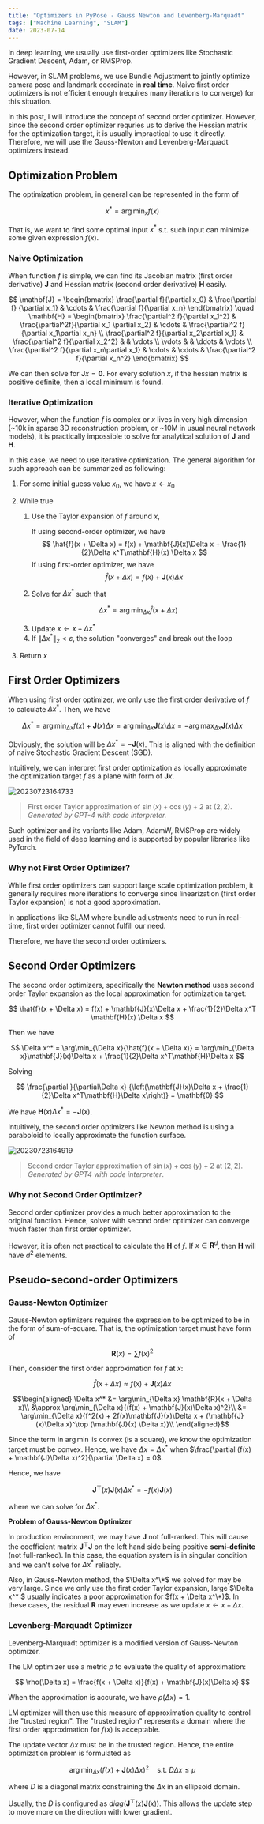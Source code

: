 ```yaml
---
title: "Optimizers in PyPose - Gauss Newton and Levenberg-Marquadt"
tags: ["Machine Learning", "SLAM"]
date: 2023-07-14
---
```


In deep learning, we usually use first-order optimizers like Stochastic Gradient Descent, Adam, or RMSProp.

However, in SLAM problems, we use Bundle Adjustment to jointly optimize camera pose and landmark coordinate in **real time**. Naive first order optimizers is not efficient enough (requires many iterations to converge) for this situation.

In this post, I will introduce the concept of second order optimizer. However, since the second order optimizer requries us to derive the Hessian matrix for the optimization target, it is usually impractical to use it directly. Therefore, we will use the Gauss-Newton and Levenberg-Marquadt optimizers instead.

<!--more-->

## Optimization Problem

The optimization problem, in general can be represented in the form of 

$$
x^* = \arg\min_{x}f(x)
$$

That is, we want to find some optimal input $x^*$ s.t. such input can minimize some given expression $f(x)$.

### Naive Optimization

When function $f$ is simple, we can find its Jacobian matrix (first order derivative) $\mathbf{J}$ and Hessian matrix (second order derivative) $\mathbf{H}$ easily.

$$
\mathbf{J} = \begin{bmatrix}
    \frac{\partial f}{\partial x_0} & \frac{\partial f} {\partial x_1} & \cdots & \frac{\partial f}{\partial x_n}
\end{bmatrix}
\quad
\mathbf{H} = \begin{bmatrix}
    \frac{\partial^2 f}{\partial x_1^2} & \frac{\partial^2f}{\partial x_1 \partial x_2} & \cdots & \frac{\partial^2 f}{\partial x_1\partial x_n} \\
    \frac{\partial^2 f}{\partial x_2\partial x_1} & \frac{\partial^2 f}{\partial x_2^2} & & \vdots \\
    \vdots & & \ddots & \vdots \\
    \frac{\partial^2 f}{\partial x_n\partial x_1} & \cdots & \cdots & \frac{\partial^2 f}{\partial x_n^2}
\end{bmatrix}
$$

We can then solve for $\mathbf{J}x = \mathbf{0}$. For every solution $x$, if the hessian matrix is positive definite, then a local minimum is found.

### Iterative Optimization

However, when the function $f$ is complex or $x$ lives in very high dimension (~10k in sparse 3D reconstruction problem, or ~10M in usual neural network models), it is practically impossible to solve for analytical solution of $\mathbf{J}$ and $\mathbf{H}$.

In this case, we need to use iterative optimization. The general algorithm for such approach can be summarized as following:

1. For some initial guess value $x_0$, we have $x \gets x_0$
2. While true
   1. Use the Taylor expansion of $f$ around $x$,
    
      If using second-order optimizer, we have
      $$
      \hat{f}(x + \Delta x) = f(x) + \mathbf{J}(x)\Delta x + \frac{1}{2}\Delta x^T\mathbf{H}(x) \Delta x
      $$
      If using first-order optimizer, we have
      $$
      \hat{f}(x + \Delta x) = f(x) + \mathbf{J}(x)\Delta x
      $$

    
    2. Solve for $\Delta x^*$ such that

      $$
      \Delta x^* = \arg\min_{\Delta x}{\hat{f}(x + \Delta x)}
      $$
    
    3. Update $x \gets x + \Delta x^*$
    4. If $\|\Delta x^*\|_2 < \varepsilon$, the solution "converges" and break out the loop
 3. Return $x$

## First Order Optimizers

When using first order optimizer, we only use the first order derivative of $f$ to calculate $\Delta x^*$. Then, we have

$$
\Delta x^* = \arg\min_{\Delta x} f(x) + \mathbf{J}(x) \Delta x = \arg\min_{\Delta x} \mathbf{J}(x) \Delta x = -\arg\max_{\Delta x}{\mathbf{J}(x) \Delta x}
$$

Obviously, the solution will be $\Delta x^* = -\mathbf{J}(x)$. This is aligned with the definition of naive Stochastic Gradient Descent (SGD).

Intuitively, we can interpret first order optimization as locally approximate the optimization target $f$ as a plane with form of $\mathbf{J}x$.

![20230723164733](https://markdown-img-1304853431.file.myqcloud.com/20230723164733.png)

> First order Taylor approximation of $\sin(x) + \cos(y) + 2$ at $(2, 2)$. *Generated by GPT-4 with code interpreter.*

Such optimizer and its variants like Adam, AdamW, RMSProp are widely used in the field of deep learning and is supported by popular libraries like PyTorch.

### Why not First Order Optimizer?

While first order optimizers can support large scale optimization problem, it generally requires more iterations to converge since linearization (first order Taylor expansion) is not a good approximation.

In applications like SLAM where bundle adjustments need to run in real-time, first order optimizer cannot fulfill our need.

Therefore, we have the second order optimizers.

## Second Order Optimizers

The second order optimizers, specifically the **Newton method** uses second order Taylor expansion as the local approximation for optimization target:

$$
\hat{f}(x + \Delta x) = f(x) + \mathbf{J}(x)\Delta x + \frac{1}{2}\Delta x^T \mathbf{H}(x) \Delta x
$$

Then we have 

$$
\Delta x^* = \arg\min_{\Delta x}{\hat{f}(x + \Delta x)} = \arg\min_{\Delta x}\mathbf{J}(x)\Delta x + \frac{1}{2}\Delta x^T\mathbf{H}\Delta x
$$

Solving

$$
\frac{\partial }{\partial\Delta x} {\left(\mathbf{J}(x)\Delta x + \frac{1}{2}\Delta x^T\mathbf{H}\Delta x\right)} = \mathbf{0}
$$

We have $\mathbf{H}(x)\Delta x^* = -\mathbf{J}(x)$.

Intuitively, the second order optimizers like Newton method is using a paraboloid to locally approximate the function surface. 

![20230723164919](https://markdown-img-1304853431.file.myqcloud.com/20230723164919.png)

> Second order Taylor approximation of $\sin(x) + \cos(y) + 2$ at $(2, 2)$. *Generated by GPT4 with code interpreter*.

### Why not Second Order Optimizer?

Second order optimizer provides a much better approximation to the original function. Hence, solver with second order optimizer can converge much faster than first order optimizer.

However, it is often not practical to calculate the $\mathbf{H}$ of $f$. If $x \in \mathbf{R}^d$, then $\mathbf{H}$ will have $d^2$ elements.

## Pseudo-second-order Optimizers

### Gauss-Newton Optimizer

Gauss-Newton optimizers requires the expression to be optimized to be in the form of sum-of-square. That is, the optimization target must have form of 

$$
\mathbf{R}(x) = \sum{f(x)^2}
$$

Then, consider the first order approximation for $f$ at $x$:

$$
\hat{f}(x + \Delta x) \approx f(x) + \mathbf{J}(x) \Delta x
$$

$$\begin{aligned}
\Delta x^* &= \arg\min_{\Delta x} \mathbf{R}(x + \Delta x)\\
  &\approx \arg\min_{\Delta x}{(f(x) + \mathbf{J}(x)\Delta x)^2}\\
  &= \arg\min_{\Delta x}{f^2(x) + 2f(x)\mathbf{J}(x)\Delta x + (\mathbf{J}(x)\Delta x)^\top (\mathbf{J}(x) \Delta x)}\\
\end{aligned}$$

Since the term in $\arg\min$ is convex (is a square), we know the optimization target must be convex. Hence, we have $\Delta x = \Delta x^*$ when $\frac{\partial (f(x) + \mathbf{J}\Delta x)^2}{\partial \Delta x} = 0$.

Hence, we have

$$
\mathbf{J}^\top(x) \mathbf{J}(x) \Delta x^* = -f(x)\mathbf{J}(x)
$$

where we can solve for $\Delta x^*$.

**Problem of Gauss-Newton Optimizer**

In production environment, we may have $\mathbf{J}$ not full-ranked. This will cause the coefficient matrix $\mathbf{J}^\top \mathbf{J}$ on the left hand side being positive **semi-definite** (not full-ranked). In this case, the equation system is in singular condition and we can't solve for $\Delta x^*$ reliably.

Also, in Gauss-Newton method, the $\Delta x^\*$ we solved for may be very large. Since we only use the first order Taylor expansion, large $\Delta x^\* $ usually indicates a poor approximation for $f(x + \Delta x^\*)$. In these cases, the residual $\mathbf{R}$ may even increase as we update $x \gets x + \Delta x$.

### Levenberg-Marquadt Optimizer

Levenberg-Marquadt optimizer is a modified version of Gauss-Newton optimizer. 

The LM optimizer use a metric $\rho$ to evaluate the quality of approximation:

$$
\rho(\Delta x) = \frac{f(x + \Delta x)}{f(x) + \mathbf{J}(x)\Delta x}
$$

When the approximation is accurate, we have $\rho(\Delta x) = 1$.

LM optimizer will then use this measure of approximation quality to control the "trusted region". The "trusted region" represents a domain where the first order approximation for $f(x)$ is acceptable. 

The update vector $\Delta x$ must be in the trusted region. Hence, the entire optimization problem is formulated as

$$
\arg\min_{\Delta x}{(f(x) + \mathbf{J}(x)\Delta x)^2} \quad \text{s.t. }D\Delta x \leq \mu
$$

where $D$ is a diagonal matrix constraining the $\Delta x$ in an ellipsoid domain.

Usually, the $D$ is configured as $diag(\mathbf{J}^\top(x)\mathbf{J}(x))$. This allows the update step to move more on the direction with lower gradient.
